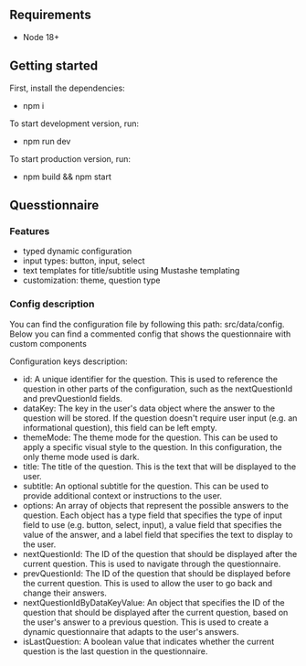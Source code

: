 ## Requirements

- Node 18+

## Getting started

First, install the dependencies:

- npm i

To start development version, run:

- npm run dev

To start production version, run:

- npm build && npm start

## Quesstionnaire

### Features

- typed dynamic configuration
- input types: button, input, select
- text templates for title/subtitle using Mustashe templating
- customization: theme, question type

### Config description

You can find the configuration file by following this path: src/data/config. Below you can find a commented config that shows the questionnaire with custom components

Configuration keys description:

- id: A unique identifier for the question. This is used to reference the question in other parts of the configuration, such as the nextQuestionId and prevQuestionId fields.
- dataKey: The key in the user's data object where the answer to the question will be stored. If the question doesn't require user input (e.g. an informational question), this field can be left empty.
- themeMode: The theme mode for the question. This can be used to apply a specific visual style to the question. In this configuration, the only theme mode used is dark.
- title: The title of the question. This is the text that will be displayed to the user.
- subtitle: An optional subtitle for the question. This can be used to provide additional context or instructions to the user.
- options: An array of objects that represent the possible answers to the question. Each object has a type field that specifies the type of input field to use (e.g. button, select, input), a value field that specifies the value of the answer, and a label field that specifies the text to display to the user.
- nextQuestionId: The ID of the question that should be displayed after the current question. This is used to navigate through the questionnaire.
- prevQuestionId: The ID of the question that should be displayed before the current question. This is used to allow the user to go back and change their answers.
- nextQuestionIdByDataKeyValue: An object that specifies the ID of the question that should be displayed after the current question, based on the user's answer to a previous question. This is used to create a dynamic questionnaire that adapts to the user's answers.
- isLastQuestion: A boolean value that indicates whether the current question is the last question in the questionnaire.
